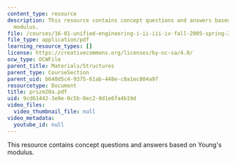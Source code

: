 ```yaml
---
content_type: resource
description: This resource contains concept questions and answers based on Young's
  modulus.
file: /courses/16-01-unified-engineering-i-ii-iii-iv-fall-2005-spring-2006/9cd614423e9e0c5b0ec20d1e6fa4b19d_prszm20a.pdf
file_type: application/pdf
learning_resource_types: []
license: https://creativecommons.org/licenses/by-nc-sa/4.0/
ocw_type: OCWFile
parent_title: Materials/Structures
parent_type: CourseSection
parent_uid: b640d5c4-9375-61ab-448e-c8a1ec804a97
resourcetype: Document
title: prszm20a.pdf
uid: 9cd61442-3e9e-0c5b-0ec2-0d1e6fa4b19d
video_files:
  video_thumbnail_file: null
video_metadata:
  youtube_id: null
---
```

This resource contains concept questions and answers based on Young's modulus.